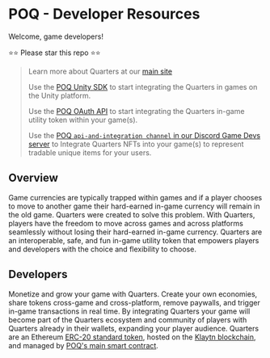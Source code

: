 # POQ - Developer Resources

Welcome, game developers!

⭐⭐ Please star this repo ⭐⭐

> Learn more about Quarters at our [main site](https://https://pocketfulofquarters.com/)
>
> Use the [POQ Unity SDK](https://assetstore.unity.com/packages/tools/integration/quarterssdk-226386) to start integrating the Quarters in games on the Unity platform.
>
> Use the [POQ OAuth API](https://github.com/weiks/poq-docs/blob/main/docs/oauth-api.md) to start integrating the Quarters in-game utility token within your game(s).
>
> Use the [POQ `api-and-integration channel` in our Discord Game Devs server](https://discord.com/channels/908772014859378708/910205059403509803) to Integrate Quarters NFTs into your game(s) to represent tradable unique items for your users.

## Overview

Game currencies are typically trapped within games and if a player chooses to move to another game their hard-earned in-game currency will remain in the old game. Quarters were created to solve this problem. With Quarters, players have the freedom to move across games and across platforms seamlessly without losing their hard-earned in-game currency. Quarters are an interoperable, safe, and fun in-game utility token that empowers players and developers with the choice and flexibility to choose.

## Developers

Monetize and grow your game with Quarters. Create your own economies, share tokens cross-game and cross-platform, remove paywalls, and trigger in-game transactions in real time. By integrating Quarters your game will become part of the Quarters ecosystem and community of players with Quarters already in their wallets, expanding your player audience. Quarters are an Ethereum [ERC-20 standard token](https://ethereum.org/en/developers/docs/standards/tokens/erc-20/), hosted on the [Klaytn blockchain](https://www.klaytn.foundation/), and managed by [POQ's main smart contract](https://github.com/weiks/quarter-sol/blob/master/contracts/Quarters.sol).
